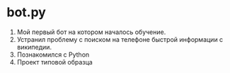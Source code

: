 # bot.py
1. Мой первый бот на котором началось обучение.
2. Устранил проблему с поиском на телефоне быстрой информации с википедии.
3. Познакомился с Python
4. Проект типовой  образца 
